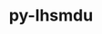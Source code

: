 ---
title: "py-lhsmdu"
layout: cache
categories: [package, develop]
meta: {"compilers": ["gcc@11.4.0", "gcc@9.4.0", "none"], "num_specs": 16, "num_specs_by_stack": {"e4s": 12, "e4s-neoverse_v1": 3, "e4s-power": 1, "root": 16}, "oss": ["ubuntu20.04", "ubuntu22.04"], "platforms": ["linux"], "stacks": ["e4s", "e4s-neoverse_v1", "e4s-power", "root"], "targets": ["neoverse_v1", "ppc64le", "x86_64_v3"], "versions": ["1.1"]}
spec_details: [{"compiler": "none", "hash": "2vkq3camtbqbgh2ciircxofcbrvp472a", "os": "ubuntu22.04", "platform": "linux", "size": "-", "stacks": ["e4s", "root"], "target": "x86_64_v3", "variants": ["build_system=python_pip"], "versions": ["1.1"]}, {"compiler": "none", "hash": "44hab36zviu5b6ogqf4yghslkmxohqwe", "os": "ubuntu22.04", "platform": "linux", "size": "-", "stacks": ["e4s", "root"], "target": "x86_64_v3", "variants": ["build_system=python_pip"], "versions": ["1.1"]}, {"compiler": "gcc@11.4.0", "hash": "4rcdimjlwvr4wekxf7bkne7lrem3payr", "os": "ubuntu22.04", "platform": "linux", "size": "-", "stacks": ["e4s-neoverse_v1", "root"], "target": "neoverse_v1", "variants": ["build_system=python_pip"], "versions": ["1.1"]}, {"compiler": "gcc@9.4.0", "hash": "76liiqd5i3yva65awducnj2sts27cztl", "os": "ubuntu20.04", "platform": "linux", "size": "-", "stacks": ["e4s-power", "root"], "target": "ppc64le", "variants": ["build_system=python_pip"], "versions": ["1.1"]}, {"compiler": "none", "hash": "e4cgfpzewsqph2vbepebkvn7vztoqldn", "os": "ubuntu22.04", "platform": "linux", "size": "-", "stacks": ["e4s", "root"], "target": "x86_64_v3", "variants": ["build_system=python_pip"], "versions": ["1.1"]}, {"compiler": "none", "hash": "fv72bxdrjmeci7shftfghhyhxgajccou", "os": "ubuntu22.04", "platform": "linux", "size": "-", "stacks": ["e4s", "root"], "target": "x86_64_v3", "variants": ["build_system=python_pip"], "versions": ["1.1"]}, {"compiler": "none", "hash": "kawpndrpoexmbaj54nldr6ux4hpthkmf", "os": "ubuntu22.04", "platform": "linux", "size": "-", "stacks": ["e4s", "root"], "target": "x86_64_v3", "variants": ["build_system=python_pip"], "versions": ["1.1"]}, {"compiler": "gcc@11.4.0", "hash": "lzkcat6xa6cktp3x2rql2fp76qnluydm", "os": "ubuntu22.04", "platform": "linux", "size": "-", "stacks": ["e4s-neoverse_v1", "root"], "target": "neoverse_v1", "variants": ["build_system=python_pip"], "versions": ["1.1"]}, {"compiler": "none", "hash": "ogt7ytiw5g7hikoccsub7bat6nflf33n", "os": "ubuntu22.04", "platform": "linux", "size": "-", "stacks": ["e4s", "root"], "target": "x86_64_v3", "variants": ["build_system=python_pip"], "versions": ["1.1"]}, {"compiler": "none", "hash": "qap3nqbu2i4okwhcfwzgvagxmfwn4qdy", "os": "ubuntu22.04", "platform": "linux", "size": "-", "stacks": ["e4s", "root"], "target": "x86_64_v3", "variants": ["build_system=python_pip"], "versions": ["1.1"]}, {"compiler": "gcc@11.4.0", "hash": "qx2let72x3owyzc5veuzsc42xemd75vz", "os": "ubuntu22.04", "platform": "linux", "size": "-", "stacks": ["e4s-neoverse_v1", "root"], "target": "neoverse_v1", "variants": ["build_system=python_pip"], "versions": ["1.1"]}, {"compiler": "none", "hash": "uwhtxkq3tctuzyankx2w7h7qdvkut5bt", "os": "ubuntu22.04", "platform": "linux", "size": "-", "stacks": ["e4s", "root"], "target": "x86_64_v3", "variants": ["build_system=python_pip"], "versions": ["1.1"]}, {"compiler": "none", "hash": "wnvhwskmfijvkp5cj7wa4hzrz4zzgsgd", "os": "ubuntu22.04", "platform": "linux", "size": "-", "stacks": ["e4s", "root"], "target": "x86_64_v3", "variants": ["build_system=python_pip"], "versions": ["1.1"]}, {"compiler": "none", "hash": "wpiqtza5ubo25jbxslc43r56ztetsrkj", "os": "ubuntu22.04", "platform": "linux", "size": "-", "stacks": ["e4s", "root"], "target": "x86_64_v3", "variants": ["build_system=python_pip"], "versions": ["1.1"]}, {"compiler": "none", "hash": "xjppnfdiqns4kyvv7tkwhstpuiukq62g", "os": "ubuntu22.04", "platform": "linux", "size": "-", "stacks": ["e4s", "root"], "target": "x86_64_v3", "variants": ["build_system=python_pip"], "versions": ["1.1"]}, {"compiler": "none", "hash": "xlor3udyduroejy2wnhgjjhb4uphgovy", "os": "ubuntu22.04", "platform": "linux", "size": "-", "stacks": ["e4s", "root"], "target": "x86_64_v3", "variants": ["build_system=python_pip"], "versions": ["1.1"]}]
---